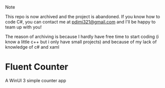 > [!NOTE]  
> This repo is now archived and the project is abandoned. If you know how to code C#, you can contact me at pdimi321@gmail.com and I'll be happy to team up with you!
>
> 
> The reason of archiving is because I hardly have free time to start coding (i know a little c++ but i only have small projects) and because of my lack of knowledge of c# and xaml

# Fluent Counter
A WinUI 3 simple counter app
